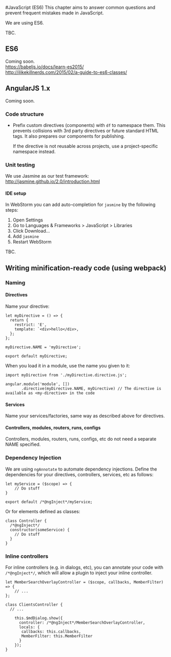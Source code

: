 #JavaScript (ES6)
This chapter aims to answer common questions and prevent frequent mistakes made in JavaScript.

We are using ES6.

TBC.

## ES6
Coming soon.  
https://babeljs.io/docs/learn-es2015/  
http://ilikekillnerds.com/2015/02/a-guide-to-es6-classes/  

## AngularJS 1.x
Coming soon.

### Code structure

* Prefix custom directives (components) with `df` to namespace them. This prevents collisions with 3rd party directives or future standard HTML tags. It also prepares our components for publishing.

  If the directive is not reusable across projects, use a project-specific namespace instead.

### Unit testing
We use Jasmine as our test framework: http://jasmine.github.io/2.0/introduction.html

#### IDE setup
In WebStorm you can add auto-completion for `jasmine` by the following steps:

1. Open Settings
2. Go to Languages & Frameworks > JavaScript > Libraries
3. Click Download...
4. Add `jasmine`
5. Restart WebStorm

TBC.


## Writing minification-ready code (using webpack)

### Naming

#### Directives
Name your directive:
```
let myDirective = () => {
  return {
    restrict: 'E',
    template: `<div>hello</div>,
  };
};

myDirective.NAME = 'myDirective';

export default myDirective;
```

When you load it in a module, use the name you given to it:
```
import myDirective from './myDirective.directive.js';

angular.module('module', [])
       .directive(myDirective.NAME, myDirective) // The directive is available as <my-directive> in the code
```

#### Services
Name your services/factories, same way as described above for directives.

#### Controllers, modules, routers, runs, configs
Controllers, modules, routers, runs, configs, etc do not need a separate NAME specified.

### Dependency Injection
We are using `ngAnnotate` to automate dependency injections. Define the dependencies for your directives, controllers, services, etc as follows:
```
let myService = ($scope) => {
    // Do stuff
}

export default /*@ngInject*/myService;
```
Or for elements defined as classes:
```
class Controller {
  /*@ngInject*/
  constructor(someService) {
    // Do stuff
  }
}
```

### Inline controllers
For inline controllers (e.g. in dialogs, etc), you can annotate your code with `/*@ngInject*/`, which will allow a 
plugin to inject your inline controller.
```
let MemberSearchOverlayController = ($scope, callbacks, MemberFilter) => {
    // ...
};

class ClientsController {
  // ...

    this.$mdDialog.show({
      controller: /*@ngInject*/MemberSearchOverlayController,
      locals: {
       callbacks: this.callbacks,
       MemberFilter: this.MemberFilter
      }
    });
}
```